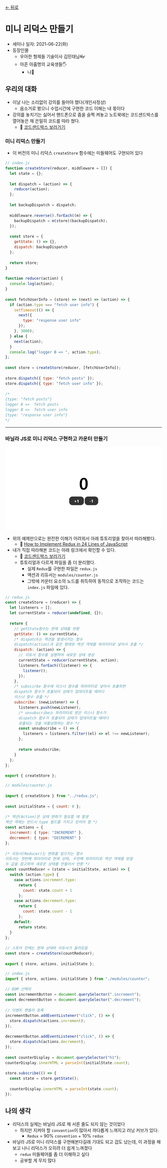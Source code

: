 [← 뒤로](./README.md)

# 미니 리덕스 만들기

- 세미나 일자: 2021-06-22(화)
- 등장인물
    - 우아한 형제들 기술이사 김민태님👓
    - 아흔 아홉명의 교육생들🖐
        - 나🥎

## 우리의 대화
- 이날 나는 소리없이 강의를 들어야 했다(개인사정상)
    - 음소거로 봤으니 수업시간에 구현한 코드 이해는 내 몫이다
- 강의를 놓치기는 싫어서 핸드폰으로 줌을 슬쩍 켜놓고 노트북에는 코드샌드박스를 열어놓은 채 은밀히 코드를 따라 쳤다.
    - 🔗 [코드샌드박스 보러가기](https://codesandbox.io/embed/loving-mendel-j3fzm?fontsize=14&hidenavigation=1&theme=light)

### 미니 리덕스 만들기
- 이 버전의 미니 리덕스 `createStore` 함수에는 미들웨어도 구현되어 있다

```js
// index.js
function createStore(reducer, middleware = []) {
  let state = {};

  let dispatch = (action) => {
    reducer(action);
  };

  let backupDispatch = dispatch;

  middleware.reverse().forEach((m) => {
    backupDispatch = m(store)(backupDispatch);
  });

  const store = {
    getState: () => {},
    dispatch: backupDispatch
  };

  return store;
}

function reducer(action) {
  console.log(action);
}

const fetchUserInfo = (store) => (next) => (action) => {
  if (action.type === "fetch user info") {
    setTimeout(() => {
      next({
        type: "response user info"
      });
    }, 3000);
  } else {
    next(action);
  }
  console.log("logger B => ", action.type);
};

const store = createStore(reducer, [fetchUserInfo]);

store.dispatch({ type: "fetch posts" });
store.dispatch({ type: "fetch user info" });

/*
{type: "fetch posts"}
logger B =>  fetch posts 
logger B =>  fetch user info 
{type: "response user info"}
*/
```

---

### 바닐라 JS로 미니 리덕스 구현하고 카운터 만들기
<img src="./images/simpleCounterMadeWithMiniReducer.gif" alt="미니 리듀서로 구현한 카운터" />

- 위의 예제만으로는 완전한 이해가 어려워서 아래 튜토리얼을 찾아서 따라해봤다.
    - 🔗 [How to Implement Redux in 24 Lines of JavaScript](https://www.freecodecamp.org/news/redux-in-24-lines-of-code/)
- 내가 직접 따라해본 코드는 아래 링크에서 확인할 수 있다. 
    - 🔗 [코드샌드박스 보러가기](https://codesandbox.io/embed/distracted-worker-jhovj?fontsize=14&hidenavigation=1&theme=dark)
    - 튜토리얼과 다르게 파일을 좀 더 분리했다. 
        - 실제 `Redux`를 구현한 파일은 `redux.js`
        - 액션과 리듀서는 `modules/counter.js`
        - 그밖에 카운터 요소의 노드를 취득하여 동적으로 조작하는 코드는 `index.js` 파일에 있다.     


```js
// redux.js
const createStore = (reducer) => {
  let listeners = [];
  let currentState = reducer(undefined, {});

  return {
    // getState함수는 현재 상태를 반환
    getState: () => currentState,
    /* dispatch는 액션을 발생시키는 함수
    dispatch(action)과 같은 형태로 액션 객체를 파라미터로 넣어서 호출 */
    dispatch: (action) => {
      // 리듀서 함수를 실행하여 새로운 상태 생성
      currentState = reducer(currentState, action);
      listeners.forEach((listener) => {
        listener();
      });
    },
    /* subscirbe 함수에 리스너 함수를 파라미터로 넣어서 호출하면 
    dispatch 함수가 호출되어 상태가 업데이트될 때마다 
    리스너 함수 호출 */
    subscribe: (newListener) => {
      listeners.push(newListener);
      /* unsubscribe는 파라미터로 받은 리스너 함수가
      dispatch 함수가 호출되어 상태가 업데이트될 때마다
      호출되는 것을 비활성화하는 함수 */
      const unsubscribe = () => {
        listeners = listeners.filter((el) => el !== newListener);
      };

      return unsubscribe;
    }
  };
};

export { createStore };
```

```js
// modules/counter.js

import { createStore } from "../redux.js";

const initialState = { count: 0 };

/* 액션(Action)은 상태 변화가 필요할 때 발생
액션 객체는 반드시 type 필드를 가지고 있어야 함 */
const actions = {
  increment: { type: "INCREMENT" },
  decrement: { type: "DECREMENT" }
};

/* 리듀서(Reducer)는 변화를 일으키는 함수
리듀서는 첫번째 파라미터로 현재 상태, 두번째 파라미터로 액션 객체를 받음
두 값을 참고하여 새로운 상태를 만들어서 반환 */
const countReducer = (state = initialState, action) => {
  switch (action.type) {
    case actions.increment.type:
      return {
        count: state.count + 1
      };
    case actions.decrement.type:
      return {
        count: state.count - 1
      };
    default:
      return state;
  }
};

// 스토어 안에는 현재 상태와 리듀서가 들어있음
const store = createStore(countReducer);

export { store, actions, initialState };
```

```js
// index.js
import { store, actions, initialState } from "./modules/counter";

// DOM 선택자
const incrementButton = document.querySelector(".increment");
const decrementButton = document.querySelector(".decrement");

// 이벤트 핸들러 등록
incrementButton.addEventListener("click", () => {
  store.dispatch(actions.increment);
});

decrementButton.addEventListener("click", () => {
  store.dispatch(actions.decrement);
});

const counterDisplay = document.querySelector("h1");
counterDisplay.innerHTML = parseInt(initialState.count);

store.subscribe(() => {
  const state = store.getState();

  counterDisplay.innerHTML = parseInt(state.count);
});
```

## 나의 생각
- 리덕스의 실체는 바닐라 JS로 채 서른 줄도 되지 않는 것이었다
  - 하지만 지켜야 할 `convention`이 많아서 까다롭게 느껴지고 러닝 커브가 있다: 
    - `Redux` = 90% `convention` + 10% `redux`
- 바닐라 JS로 미니 리덕스를 구현해본다길래 기대도 되고 겁도 났는데, 이 과정을 해보고 나니 리덕스가 오히려 더 쉽게 느껴졌다
  - `redux` 미들웨어를 좀 더 이해하고 싶다
  - 공부할 게 무지 많다
